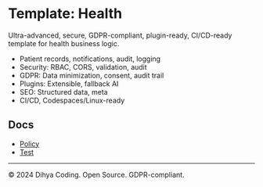 # Template: Health

Ultra-advanced, secure, GDPR-compliant, plugin-ready, CI/CD-ready template for health business logic.

- Patient records, notifications, audit, logging
- Security: RBAC, CORS, validation, audit
- GDPR: Data minimization, consent, audit trail
- Plugins: Extensible, fallback AI
- SEO: Structured data, meta
- CI/CD, Codespaces/Linux-ready

## Docs
- [Policy](./policy.md)
- [Test](./test_health.js)

---
© 2024 Dihya Coding. Open Source. GDPR-compliant.
